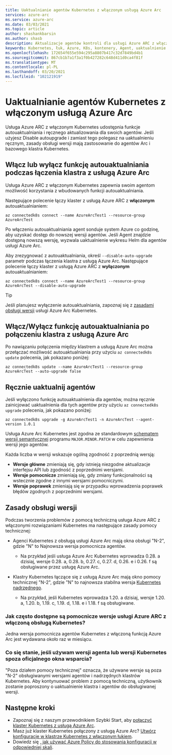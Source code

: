 ```yaml
---
title: Uaktualnianie agentów Kubernetes z włączonym usługą Azure Arc
services: azure-arc
ms.service: azure-arc
ms.date: 03/03/2021
ms.topic: article
author: shashankbarsin
ms.author: shasb
description: Aktualizacje agentów kontroli dla usługi Azure ARC z włączoną obsługą Kubernetes
keywords: Kubernetes, łuk, Azure, K8s, kontenery, Agent, uaktualnienie
ms.openlocfilehash: 172654f655e594c295a8807b417c32d7849bd4b1
ms.sourcegitcommit: 867cb1b7a1f3a1f0b427282c648d411d0ca4f81f
ms.translationtype: MT
ms.contentlocale: pl-PL
ms.lasthandoff: 03/20/2021
ms.locfileid: "102121919"
---
```

# <a name="upgrading-azure-arc-enabled-kubernetes-agents"></a>Uaktualnianie agentów Kubernetes z włączonym usługą Azure Arc

Usługa Azure ARC z włączonym Kubernetes udostępnia funkcje autouaktualniania i ręcznego aktualizowania dla swoich agentów. Jeśli użyjesz Disable autoupgrade i zamiast tego polegasz na uaktualnieniu ręcznym, zasady obsługi wersji mają zastosowanie do agentów Arc i bazowego klastra Kubernetes.

## <a name="toggle-auto-upgrade-on-or-off-when-connecting-cluster-to-azure-arc"></a>Włącz lub wyłącz funkcję autouaktualniania podczas łączenia klastra z usługą Azure Arc

Usługa Azure ARC z włączonym Kubernetes zapewnia swoim agentom możliwość korzystania z wbudowanych funkcji autouaktualniania.

Następujące polecenie łączy klaster z usługą Azure ARC z **włączonym** autouaktualnianiem:

```console
az connectedk8s connect --name AzureArcTest1 --resource-group AzureArcTest
```

Po włączeniu autouaktualniania agent sonduje system Azure co godzinę, aby uzyskać dostęp do nowszej wersji agentów. Jeśli Agent znajdzie dostępną nowszą wersję, wyzwala uaktualnienie wykresu Helm dla agentów usługi Azure Arc.

Aby zrezygnować z autouaktualniania, określ `--disable-auto-upgrade` parametr podczas łączenia klastra z usługą Azure Arc. Następujące polecenie łączy klaster z usługą Azure ARC z **wyłączonym** autouaktualnianiem:

```console
az connectedk8s connect --name AzureArcTest1 --resource-group AzureArcTest --disable-auto-upgrade
```

> [!TIP]
> Jeśli planujesz wyłączenie autouaktualniania, zapoznaj się z [zasadami obsługi wersji](#version-support-policy) usługi Azure Arc Kubernetes.

## <a name="toggle-auto-upgrade-onoff-after-connecting-cluster-to-azure-arc"></a>Włącz/Wyłącz funkcję autouaktualniania po połączeniu klastra z usługą Azure Arc

Po nawiązaniu połączenia między klastrem a usługą Azure Arc można przełączać możliwość autouaktualniania przy użyciu `az connectedk8s update` polecenia, jak pokazano poniżej:

```console
az connectedk8s update --name AzureArcTest1 --resource-group AzureArcTest --auto-upgrade false
```

## <a name="manually-upgrade-agents"></a>Ręcznie uaktualnij agentów

Jeśli wyłączono funkcję autouaktualnienia dla agentów, można ręcznie zainicjować uaktualnienia dla tych agentów przy użyciu `az connectedk8s upgrade` polecenia, jak pokazano poniżej:

```console
az connectedk8s upgrade -g AzureArcTest1 -n AzureArcTest --agent-version 1.0.1
```

Usługa Azure Arc Kubernetes jest zgodna ze standardowym [schematem wersji semantycznej](https://semver.org/) programu `MAJOR.MINOR.PATCH` w celu zapewnienia wersji jego agentów. 

Każda liczba w wersji wskazuje ogólną zgodność z poprzednią wersją:

* **Wersje główne** zmieniają się, gdy istnieją niezgodne aktualizacje interfejsu API lub zgodność z poprzednimi wersjami.
* **Wersje pomocnicze** zmieniają się, gdy zmiany funkcjonalności są wstecznie zgodne z innymi wersjami pomocniczymi.
* **Wersje poprawek** zmieniają się w przypadku wprowadzenia poprawek błędów zgodnych z poprzednimi wersjami.

## <a name="version-support-policy"></a>Zasady obsługi wersji

Podczas tworzenia problemów z pomocą techniczną usługa Azure ARC z włączonymi rozwiązaniami Kubernetes ma następujące zasady pomocy technicznej:

* Agenci Kubernetes z obsługą usługi Azure Arc mają okna obsługi "N-2", gdzie "N" to Najnowsza wersja pomocnicza agentów. 
  * Na przykład jeśli usługa Azure Arc Kubernetes wprowadza 0.28. a dzisiaj, wersje 0.28. a, 0.28. b, 0.27. c, 0.27. d, 0.26. e i 0.26. f są obsługiwane przez usługę Azure Arc.

* Klastry Kubernetes łączące się z usługą Azure Arc mają okno pomocy technicznej "N-2", gdzie "N" to najnowsza stabilna wersja [Kubernetes nadrzędnego](https://github.com/kubernetes/kubernetes/releases). 
  * Na przykład, jeśli Kubernetes wprowadza 1.20. a dzisiaj, wersje 1.20. a, 1.20. b, 1.19. c, 1.19. d, 1.18. e i 1.18. f są obsługiwane.

### <a name="how-often-are-minor-version-releases-of-azure-arc-enabled-kubernetes-available"></a>Jak często dostępne są pomocnicze wersje usługi Azure ARC z włączoną obsługą Kubernetes?

Jedna wersja pomocnicza agentów Kubernetes z włączoną funkcją Azure Arc jest wydawana około raz w miesiącu.

### <a name="what-happens-if-im-using-an-agent-version-or-a-kubernetes-version-outside-the-official-support-window"></a>Co się stanie, jeśli używam wersji agenta lub wersji Kubernetes spoza oficjalnego okna wsparcia?

"Poza działem pomocy technicznej" oznacza, że używane wersje są poza "N-2" obsługiwanymi wersjami agentów i nadrzędnych klastrów Kubernetes. Aby kontynuować problem z pomocą techniczną, użytkownik zostanie poproszony o uaktualnienie klastra i agentów do obsługiwanej wersji.

## <a name="next-steps"></a>Następne kroki

* Zapoznaj się z naszym przewodnikiem Szybki Start, aby [połączyć klaster Kubernetes z usługą Azure Arc](./connect-cluster.md).
* Masz już klaster Kubernetes połączony z usługą Azure Arc? [Utwórz konfiguracje w klastrze Kubernetes z włączonym łukiem](./use-gitops-connected-cluster.md).
* Dowiedz się [, jak używać Azure Policy do stosowania konfiguracji w odpowiedniej skali](./use-azure-policy.md).